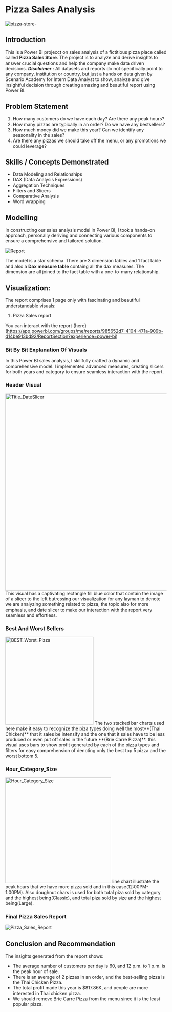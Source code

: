 # Pizza Sales Analysis

![pizza-store-](https://github.com/habeebsalaudeen/Capstone-Project/assets/97491265/fa60115a-398c-4112-aed8-0c0e5fb3b49a)


## Introduction
This is a Power BI projecct on sales analysis of a fictitious pizza place called called **Pizza Sales Store**.
The project is to analyze and derive insights to answer crucial questions and help the company make data driven 
decisions.
**_Disclaimer_** : All datasets and reports do not specifically point to any company, institution or country, but just a hands on data given by Scenario Academy for Intern Data Analyst to show, analyze and give insightful decision through creating amazing and beautiful report using Power BI.

## Problem Statement
1. How many customers do we have each day? Are there any peak hours? 
2. How many pizzas are typically in an order? Do we have any bestsellers?
3. How much money did we make this year? Can we identify any seasonality in the sales?
4. Are there any pizzas we should take off the menu, or any promotions we could leverage?

## Skills / Concepts Demonstrated
- Data Modeling and Relationships
- DAX (Data Analysis Expressions)
- Aggregation Techniques
- Filters and Slicers
- Comparative Analysis
- Word wrapping

## Modelling
In constructing our sales analysis model in Power BI, I took a hands-on approach, personally deriving and connecting 
various components to ensure a comprehensive and tailored solution. 

![Report](https://github.com/habeebsalaudeen/Capstone-Project/assets/97491265/588278ad-c238-4a9f-bdc6-156d286d7bb3)


The model is a star schema.
There are 3 dimension tables and 1 fact table and also a **Dax measure table** containg all the dax measures. The dimension are all joined to the fact table with a one-to-many relationship.

## Visualization:

The report comprises 1 page only with fascinating and beautiful understandable visuals:
1. Pizza Sales report 

You can interact with the report {here} 
(https://app.powerbi.com/groups/me/reports/985652d7-4104-471a-909b-d14be913bd92/ReportSection?experience=power-bi)

### Bit By Bit Explanation Of Visuals
In this Power BI sales analysis, I skillfully crafted a dynamic and comprehensive model. I implemented advanced measures, creating slicers for both years and category to ensure seamless interaction with the report.

### Header Visual
<img width="615" alt="Title_DateSlicer" src="https://github.com/habeebsalaudeen/Capstone-Project/assets/97491265/9b8af064-93f2-41af-bbad-89627f22ed5d">
This visual has a captivating rectangle fill blue color that contain the image of a slicer to the left butressing our visualization for any layman to denote we are analyzing something related to pizza, the topic also for more emphasis, and date slicer to make our interaction with the report very seamless and effortless.

### Best And Worst Sellers
<img width="275" alt="BEST_Worst_Pizza" src="https://github.com/habeebsalaudeen/Capstone-Project/assets/97491265/629a4928-7ca2-414c-b170-d742fc452a34">
The two stacked bar charts used here make it easy to recognize the piza types doing well the most**(Thai Chicken)** that it sales be intensify and the one that it sales have to be less produced or even put off sales in the future **(Brie Carre Pizza)**. this visual uses bars to show profit generated by each of the pizza types and filters for easy comprehension of denoting only the best top 5 pizza and the worst bottom 5.

### Hour_Category_Size
<img width="330" alt="Hour_Category_Size" src="https://github.com/habeebsalaudeen/Capstone-Project/assets/97491265/b952443e-3d7c-43f8-8f72-1ad22640a643">
line chart illustrate the peak hours that we have more pizza sold and in this case(12:00PM-1:00PM). Also doughnut chars is used for both total piza sold by category and the highest being(Classic), and total piza sold by size and the highest being(Large).

### Final Pizza Sales Report
![Pizza_Sales_Report](https://github.com/habeebsalaudeen/Capstone-Project/assets/97491265/fc24fa4b-fb93-4fd3-8c59-1a04ea2a771d)

## Conclusion and Recommendation
The insights generated from the report shows:
- The average number of customers per day is 60, and 12 p.m. to 1 p.m. is the peak hour of sale.
- There is an average of 2 pizzas in an order, and the best-selling pizza is the Thai Chicken Pizza.
- The total profit made this year is $817.86K, and people are more interested in Thai chicken pizza.
- We should remove Brie Carre Pizza from the menu since it is the least popular pizza.
